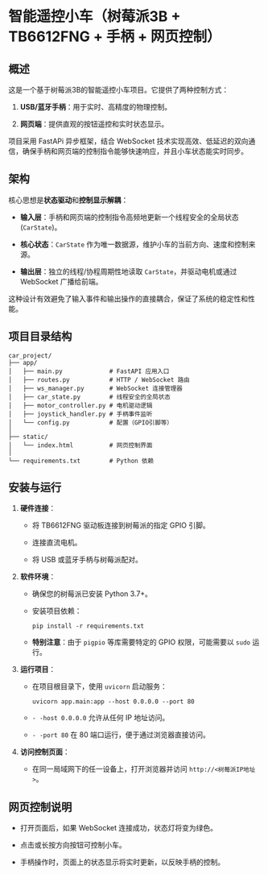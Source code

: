 # 智能遥控小车（树莓派3B + TB6612FNG + 手柄 + 网页控制）

## 概述

这是一个基于树莓派3B的智能遥控小车项目。它提供了两种控制方式：

1. **USB/蓝牙手柄**：用于实时、高精度的物理控制。

2. **网页端**：提供直观的按钮遥控和实时状态显示。

项目采用 FastAPi 异步框架，结合 WebSocket 技术实现高效、低延迟的双向通信，确保手柄和网页端的控制指令能够快速响应，并且小车状态能实时同步。

## 架构

核心思想是**状态驱动**和**控制显示解耦**：

- **输入层**：手柄和网页端的控制指令高频地更新一个线程安全的全局状态 (`CarState`)。

- **核心状态**：`CarState` 作为唯一数据源，维护小车的当前方向、速度和控制来源。

- **输出层**：独立的线程/协程周期性地读取 `CarState`，并驱动电机或通过 WebSocket 广播给前端。

这种设计有效避免了输入事件和输出操作的直接耦合，保证了系统的稳定性和性能。

## 项目目录结构

```
car_project/
├── app/
│   ├── main.py             # FastAPI 应用入口
│   ├── routes.py           # HTTP / WebSocket 路由
│   ├── ws_manager.py       # WebSocket 连接管理器
│   ├── car_state.py        # 线程安全的全局状态
│   ├── motor_controller.py # 电机驱动逻辑
│   ├── joystick_handler.py # 手柄事件监听
│   └── config.py           # 配置（GPIO引脚等）
│
├── static/
│   └── index.html          # 网页控制界面
│
└── requirements.txt        # Python 依赖
```

## 安装与运行

1. **硬件连接**：
   
   - 将 TB6612FNG 驱动板连接到树莓派的指定 GPIO 引脚。
   
   - 连接直流电机。
   
   - 将 USB 或蓝牙手柄与树莓派配对。

2. **软件环境**：
   
   - 确保您的树莓派已安装 Python 3.7+。
   
   - 安装项目依赖：
     
     ```
     pip install -r requirements.txt
     ```
   
   - **特别注意**：由于 `pigpio` 等库需要特定的 GPIO 权限，可能需要以 `sudo` 运行。

3. **运行项目**：
   
   - 在项目根目录下，使用 `uvicorn` 启动服务：
     
     ```
     uvicorn app.main:app --host 0.0.0.0 --port 80
     ```
   
   - `- -host 0.0.0.0` 允许从任何 IP 地址访问。
   
   - `- -port 80` 在 80 端口运行，便于通过浏览器直接访问。

4. **访问控制页面**：
   
   - 在同一局域网下的任一设备上，打开浏览器并访问 `http://<树莓派IP地址>`。

## 网页控制说明

- 打开页面后，如果 WebSocket 连接成功，状态灯将变为绿色。

- 点击或长按方向按钮可控制小车。

- 手柄操作时，页面上的状态显示将实时更新，以反映手柄的控制。
